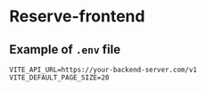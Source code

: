 # Reserve-frontend

## Example of `.env` file

```env
VITE_API_URL=https://your-backend-server.com/v1
VITE_DEFAULT_PAGE_SIZE=20
```
